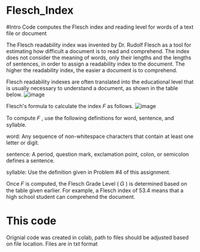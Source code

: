 # Flesch_Index
#Intro
Code computes the Flesch index and reading level for words of a text file or document

The Flesch readability index was invented by Dr. Rudolf Flesch as a tool for estimating how difficult a document is to read and comprehend. The index does not consider the meaning of words, only their lengths and the lengths of sentences, in order to assign a readability index to the document. The higher the readability index, the easier a document is to comprehend.

Flesch readability indexes are often translated into the educational level that is usually necessary to understand a document, as shown in the table below.
![image](https://user-images.githubusercontent.com/79537608/112585141-9efc1780-8dcf-11eb-92db-0f2fe048c555.png)

Flesch's formula to calculate the index  𝐹  as follows.
![image](https://user-images.githubusercontent.com/79537608/112585128-986da000-8dcf-11eb-9274-01c5bab4badd.png)

To compute  𝐹 , use the following definitions for word, sentence, and syllable.

word: Any sequence of non-whitespace characters that contain at least one letter or digit.

sentence: A period, question mark, exclamation point, colon, or semicolon defines a sentence.

syllable: Use the definition given in Problem #4 of this assignment.

Once  𝐹  is computed, the Flesch Grade Level ( 𝐺 ) is determined based on the table given earlier. For example, a Flesch index of 53.4 means that a high school student can comprehend the document.

# This code
Orignial code was created in colab, path to files should be adjusted based on file location.
Files are in txt format
